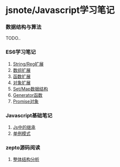 ﻿# jsnote/Javascript学习笔记

### 数据结构与算法

TODO..

### ES6学习笔记

1. [String/Reg扩展][1]
2. [数组扩展][2]
3. [函数扩展][3]
4. [对象扩展][4]
5. [Set/Map数据结构][5]
6. [Generator函数][6]
7. [Promise对象][7]


### Javascript基础笔记

1. [Js中的继承][8]
2. [单例模式](jsbasis/02-单例模式.md)

### zepto源码阅读

1. [整体结构分析][9]


  [1]: es6/01-%E5%AD%97%E7%AC%A6%E4%B8%B2%E6%AD%A3%E5%88%99%E6%89%A9%E5%B1%95.md
  [2]: es6/02-%E6%95%B0%E7%BB%84%E6%89%A9%E5%B1%95.md
  [3]: es6/03-%E5%87%BD%E6%95%B0%E6%89%A9%E5%B1%95.md
  [4]: es6/04-%E5%AF%B9%E8%B1%A1%E6%89%A9%E5%B1%95.md
  [5]: es6/05-Set/Map%E6%95%B0%E6%8D%AE%E7%BB%93%E6%9E%84.md
  [6]: es6/06-Generator%E5%87%BD%E6%95%B0.md
  [7]: es6/07-Promise.md
  [8]: jsbasis/01-JavaScript%E4%B8%AD%E7%9A%84%E7%BB%A7%E6%89%BF.md
  [9]: zepto/01-Zepto%E7%BB%93%E6%9E%84%E5%88%86%E6%9E%90.md